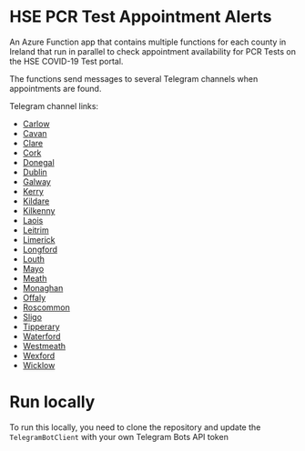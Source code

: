 # HSE PCR Test Appointment Alerts

An Azure Function app that contains multiple functions for each county in Ireland that run in parallel to check appointment availability for PCR Tests on the HSE COVID-19 Test portal.

The functions send messages to several Telegram channels when appointments are found.

Telegram channel links:
- [Carlow](https://t.me/hse_pcr_test_alerts_carlow)
- [Cavan](https://t.me/hse_pcr_test_alerts_cavan)
- [Clare](https://t.me/hse_pcr_test_alerts_clare)
- [Cork](https://t.me/hse_pcr_appointment_alerts_cork)
- [Donegal](https://t.me/hse_pcr_test_alerts_donegal)
- [Dublin](https://t.me/hse_pcr_appointment_alerts_dub)
- [Galway](https://t.me/hse_pcr_test_alerts_galway)
- [Kerry](https://t.me/hse_pcr_test_alerts_kerry)
- [Kildare](https://t.me/+sZ3o-C6fPOg2YTQ0)
- [Kilkenny](https://t.me/+orGFYWP0b1oyMzU0)
- [Laois](https://t.me/hse_pcr_test_alerts_laois)
- [Leitrim](https://t.me/+IhuRv_c0eWs3MzY0)
- [Limerick](https://t.me/hse_pcr_test_alerts_limerick)
- [Longford](https://t.me/+5g2tek1deeoxOTA8)
- [Louth](https://t.me/hse_pcr_test_alerts_louth)
- [Mayo](https://t.me/+Zgd1raMEycczOWVk)
- [Meath](https://t.me/+a_WBHMOeRz1iM2I8)
- [Monaghan](https://t.me/hse_pcr_test_alerts_monaghan)
- [Offaly](https://t.me/hse_pcr_test_alerts_offaly)
- [Roscommon](https://t.me/+P2RgPb1yUiYwODRk)
- [Sligo](https://t.me/+DauRX3922pwzNGQ0)
- [Tipperary](https://t.me/hse_pcr_test_alerts_tipperary)
- [Waterford](https://t.me/+2vuLBukBbg43ZDVk)
- [Westmeath](https://t.me/+5_TDDFs2tU41M2Q0)
- [Wexford](https://t.me/hse_pcr_test_alerts_wexford)
- [Wicklow](https://t.me/hse_pcr_test_alerts_wicklow)

# Run locally
To run this locally, you need to clone the repository and update the `TelegramBotClient` with your own Telegram Bots API token
